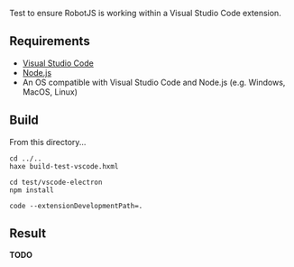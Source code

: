 
Test to ensure RobotJS is working within a Visual Studio Code extension.  

## Requirements
* [Visual Studio Code](https://code.visualstudio.com/)
* [Node.js](https://nodejs.org/en/download/)
* An OS compatible with Visual Studio Code and Node.js (e.g. Windows, MacOS, Linux)

## Build
From this directory...
```
cd ../..
haxe build-test-vscode.hxml

cd test/vscode-electron
npm install

code --extensionDevelopmentPath=.
```

## Result
**TODO**
